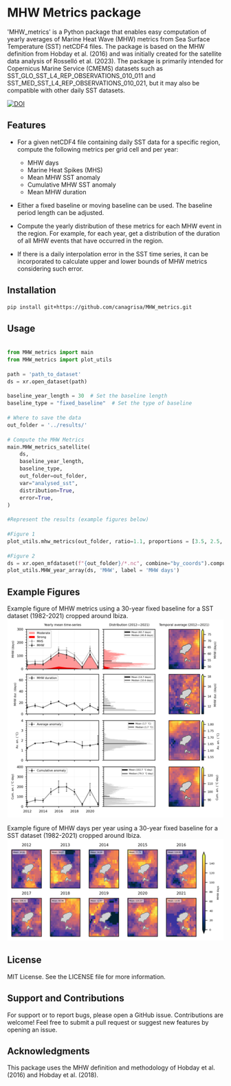 # MHW Metrics package

'MHW_metrics' is a Python package that enables easy computation of yearly averages of Marine Heat Wave (MHW) metrics from Sea Surface Temperature (SST) netCDF4 files. The package is based on the MHW definition from Hobday et al. (2016) and was initially created for the satellite data analysis of Rosselló et al. (2023). The package is primarily intended for Copernicus Marine Service (CMEMS) datasets such as SST_GLO_SST_L4_REP_OBSERVATIONS_010_011 and SST_MED_SST_L4_REP_OBSERVATIONS_010_021, but it may also be compatible with other daily SST datasets.

[![DOI](https://zenodo.org/badge/637851848.svg)](https://zenodo.org/badge/latestdoi/637851848)

## Features

- For a given netCDF4 file containing daily SST data for a specific region, compute the following metrics per grid cell and per year:

    - MHW days
    - Marine Heat Spikes (MHS)
    - Mean MHW SST anomaly
    - Cumulative MHW SST anomaly
    - Mean MHW duration

- Either a fixed baseline or moving baseline can be used. The baseline period length can be adjusted. 

- Compute the yearly distribution of these metrics for each MHW event in the region. For example, for each year, get a distribution of the duration of all MHW events that have occurred in the region.

- If there is a daily interpolation error in the SST time series, it can be incorporated to calculate upper and lower bounds of MHW metrics considering such error.


## Installation

```bash
pip install git+https://github.com/canagrisa/MHW_metrics.git
```

## Usage

```python 

from MHW_metrics import main
from MHW_metrics import plot_utils

path = 'path_to_dataset'
ds = xr.open_dataset(path)

baseline_year_length = 30  # Set the baseline length
baseline_type = "fixed_baseline"  # Set the type of baseline

# Where to save the data
out_folder = '../results/'

# Compute the MHW Metrics
main.MHW_metrics_satellite(
    ds,
    baseline_year_length,
    baseline_type,
    out_folder=out_folder,
    var="analysed_sst",
    distribution=True,
    error=True, 
)

#Represent the results (example figures below)

#Figure 1
plot_utils.mhw_metrics(out_folder, ratio=1.1, proportions = [3.5, 2.5, 2])

#Figure 2
ds = xr.open_mfdataset(f"{out_folder}/*.nc", combine="by_coords").compute()
plot_utils.MHW_year_array(ds, 'MHW', label = 'MHW days')

```

## Example Figures


Example figure of MHW metrics using a 30-year fixed baseline for a SST dataset (1982-2021) cropped around Ibiza.
![fig_1](./example/test_figures/fig_1_example.png)

Example figure of MHW days per year using a 30-year fixed baseline for a SST dataset (1982-2021) cropped around Ibiza.
![fig_2](./example/test_figures/fig_2_example.png)

## License

MIT License. See the LICENSE file for more information.

## Support and Contributions

For support or to report bugs, please open a GitHub issue. Contributions are welcome! Feel free to submit a pull request or suggest new features by opening an issue.

## Acknowledgments

This package uses the MHW definition and methodology of Hobday et al. (2016) and Hobday et al. (2018).
